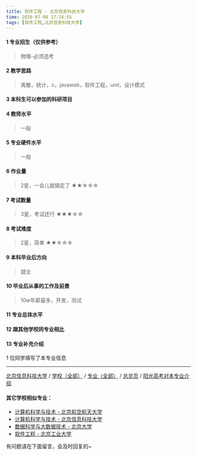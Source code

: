 ```yaml
---
title: 软件工程 - 北京信息科技大学
time: 2020-07-08 17:24:55
tags: [软件工程,北京信息科技大学]
---
```

#### 1 专业招生（仅供参考）  
> 物理-必须选考


#### 2 教学思路
> 离散，统计，c，javaweb，软件工程，uml，设计模式


#### 3 本科生可以参加的科研项目
> 


#### 4 教师水平
> 一般


#### 5 专业硬件水平
> 一般


#### 6 作业量
> 2星，一会儿就搞定了
★★☆☆☆


#### 7 考试数量
> 3星，考试还行
★★★☆☆


#### 8 考试难度
> 2星，简单
★★☆☆☆


#### 9 本科毕业后方向
> 就业


#### 10 毕业后从事的工作及前景
> 10w年薪最多，开发，测试


#### 11 专业总体水平
> 


#### 12 跟其他学校同专业相比
> 


#### 13 专业补充介绍
> 

1 位同学填写了本专业信息
***
[北京信息科技大学](https://univgo.github.io/2020/07/08/北京信息科技大学) / [学校（全部）](https://univgo.github.io/2020/07/08/3efa6bcca419) / [专业（全部）](https://univgo.github.io/2020/07/08/2d4c6d3552c2) / [总览页](https://univgo.github.io/2020/07/08/445daeb4fa00) / [阳光高考对本专业介绍](http://gaokao.chsi.com.cn/sch/zyk/view.do?schId=73397274&specId=73384356)

#### 其它学校相似专业：
- [计算机科学与技术 - 北京航空航天大学](https://univgo.github.io/2020/07/08/0170ec3b0f46)
- [计算机科学与技术 - 北京信息科技大学](https://univgo.github.io/2020/07/08/bfa632335c6c)
- [数据科学与大数据技术 - 北京大学](https://univgo.github.io/2020/07/08/fb4a3d978b23)
- [软件工程 - 北京工业大学](https://univgo.github.io/2020/07/08/fe7eac515ee2) 


有问题请在下面留言，会及时回复的~
